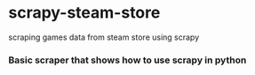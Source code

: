 # scrapy-steam-store
scraping games data from steam store using scrapy


### Basic scraper that shows how to use scrapy in python 
